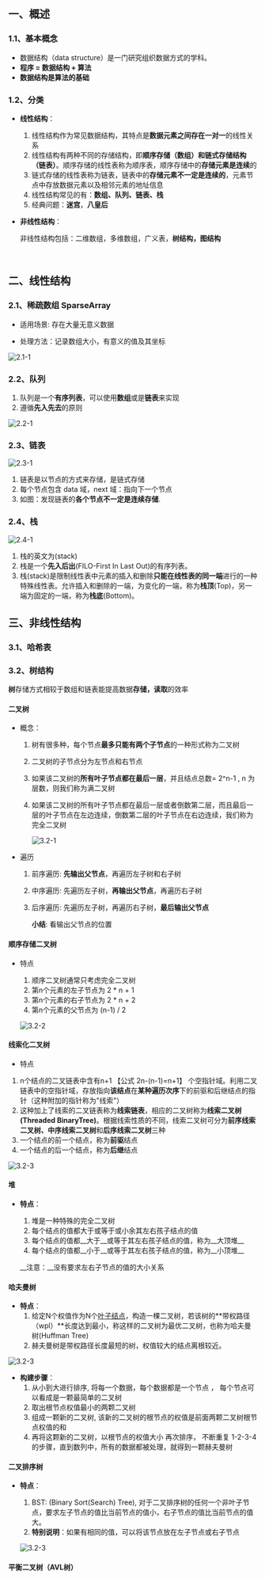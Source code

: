 ## 一、概述

### 1.1、基本概念

* 数据结构（data structure）是一门研究组织数据方式的学科。
* **程序 = 数据结构 + 算法**
* **数据结构是算法的基础**

### 1.2、分类

- __线性结构__：
  1. 线性结构作为常见数据结构，其特点是**数据元素之间存在一对一**的线性关系
  2. 线性结构有两种不同的存储结构，即**顺序存储（数组）和链式存储结构（链表）**。顺序存储的线性表称为顺序表，顺序存储中的**存储元素是连续**的
  3. 链式存储的线性表称为链表，链表中的**存储元素不一定是连续的**，元素节点中存放数据元素以及相邻元素的地址信息
  4. 线性结构常见的有：**数组、队列、链表、栈**
  5. 经典问题：**迷宫**，**八皇后**

- __非线性结构__：

  非线性结构包括：二维数组，多维数组，广义表，**树结构，图结构**

​	



## 二、线性结构

### 2.1、稀疏数组 SparseArray

* 适用场景: 存在大量无意义数据

* 处理方法：记录数组大小，有意义的值及其坐标

![2.1-1](./images/2.1-1.png)



### 2.2、队列

1. 队列是一个**有序列表**，可以使用**数组**或是**链表**来实现
2. 遵循**先入先去**的原则

![2.2-1](./images/2.2-1.jpg)



### 2.3、链表

![2.3-1](./images/2.3-1.png)  

1. 链表是以节点的方式来存储，是链式存储
2. 每个节点包含 data 域，next 域：指向下一个节点
3. 如图：发现链表的**各个节点不一定是连续存储**.



### 2.4、栈

![2.4-1](./images/2.4-1.jpg)

1. 栈的英文为(stack)
2. 栈是一个**先入后出**(FILO-First In Last Out)的有序列表。
3. 栈(stack)是限制线性表中元素的插入和删除**只能在线性表的同一端**进行的一种特殊线性表。允许插入和删除的一端，为变化的一端，称为**栈顶**(Top)，另一端为固定的一端，称为**栈底**(Bottom)。





## 三、非线性结构

### 3.1、哈希表



### 3.2、树结构

**树**存储方式相较于数组和链表能提高数据**存储，读取**的效率

#### 二叉树

- 概念：

  1. 树有很多种，每个节点**最多只能有两个子节点**的一种形式称为二叉树

  2. 二叉树的子节点分为左节点和右节点

  3. 如果该二叉树的**所有叶子节点都在最后一层**，并且结点总数= 2^n-1 , n 为层数，则我们称为满二叉树

  4. 如果该二叉树的所有叶子节点都在最后一层或者倒数第二层，而且最后一层的叶子节点在左边连续，倒数第二层的叶子节点在右边连续，我们称为完全二叉树

     ![3.2-1](./images/3.2-1.jpg)

- 遍历

  1. 前序遍历: **先输出父节点**，再遍历左子树和右子树

  2. 中序遍历: 先遍历左子树，**再输出父节点**，再遍历右子树

  3. 后序遍历: 先遍历左子树，再遍历右子树，**最后输出父节点**

     **小结**: 看输出父节点的位置



#### 顺序存储二叉树

* 特点

  1. 顺序二叉树通常只考虑完全二叉树
  2. 第n个元素的左子节点为  2 * n + 1 
  3. 第n个元素的右子节点为  2 * n + 2
  4. 第n个元素的父节点为  (n-1) / 2

  ![3.2-2](./images/3.2-2.png)



#### 线索化二叉树

*   特点

  1. n个结点的二叉链表中含有n+1  【公式 2n-(n-1)=n+1】 个空指针域。利用二叉链表中的空指针域，存放指向**该结点**在**某种遍历次序**下的前驱和后继结点的指针（这种附加的指针称为"线索"）
  2. 这种加上了线索的二叉链表称为**线索链表**，相应的二叉树称为**线索二叉树(Threaded BinaryTree)**。根据线索性质的不同，线索二叉树可分为**前序线索二叉树、中序线索二叉树**和**后序线索二叉树**三种
  3. 一个结点的前一个结点，称为**前驱**结点
  4. 一个结点的后一个结点，称为**后继**结点

  ![3.2-3](./images/3.2-3.png)



  #### 堆

* __特点__：

  1. 堆是一种特殊的完全二叉树
  2. 每个结点的值都大于或等于或小余其左右孩子结点的值
  3. 每个结点的值都__大于__或等于其左右孩子结点的值，称为__大顶堆__
  4. 每个结点的值都__小于__或等于其左右孩子结点的值，称为__小顶堆__

  __注意：__没有要求左右子节点的值的大小关系



#### 哈夫曼树

* **特点**：
  1. 给定N个权值作为N个[叶子结点](https://baike.baidu.com/item/叶子结点/3620239)，构造一棵二叉树，若该树的**带权路径（wpl）**长度达到最小，称这样的二叉树为最优二叉树，也称为哈夫曼树(Huffman Tree)
  2. 赫夫曼树是带权路径长度最短的树，权值较大的结点离根较近。

![3.2-3](./images/3.2-4.png)

* **构建步骤**：
  1. 从小到大进行排序, 将每一个数据，每个数据都是一个节点 ， 每个节点可以看成是一颗最简单的二叉树
  2. 取出根节点权值最小的两颗二叉树 
  3. 组成一颗新的二叉树, 该新的二叉树的根节点的权值是前面两颗二叉树根节点权值的和  
  4. 再将这颗新的二叉树，以根节点的权值大小 再次排序， 不断重复  1-2-3-4 的步骤，直到数列中，所有的数据都被处理，就得到一颗赫夫曼树



#### 二叉排序树

* **特点**：

  1. BST: (Binary Sort(Search) Tree), 对于二叉排序树的任何一个非叶子节点，要求左子节点的值比当前节点的值小，右子节点的值比当前节点的值大。
  2. **特别说明**：如果有相同的值，可以将该节点放在左子节点或右子节点

  ![3.2-3](./images/3.2-5.jpg)

#### 平衡二叉树（AVL树）

